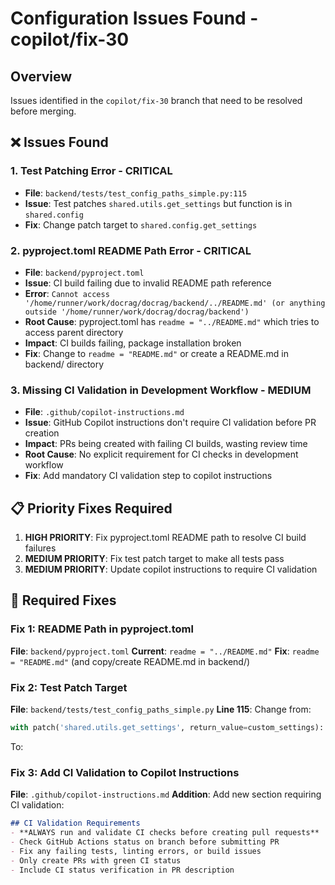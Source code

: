 # Configuration Issues Found - copilot/fix-30

## Overview
Issues identified in the `copilot/fix-30` branch that need to be resolved before merging.

## ❌ **Issues Found**

### 1. **Test Patching Error** - CRITICAL
- **File**: `backend/tests/test_config_paths_simple.py:115`
- **Issue**: Test patches `shared.utils.get_settings` but function is in `shared.config`
- **Fix**: Change patch target to `shared.config.get_settings`
### 2. **pyproject.toml README Path Error** - CRITICAL
- **File**: `backend/pyproject.toml`
- **Issue**: CI build failing due to invalid README path reference
- **Error**: `Cannot access '/home/runner/work/docrag/docrag/backend/../README.md' (or anything outside '/home/runner/work/docrag/docrag/backend')`
- **Root Cause**: pyproject.toml has `readme = "../README.md"` which tries to access parent directory
- **Impact**: CI builds failing, package installation broken
- **Fix**: Change to `readme = "README.md"` or create a README.md in backend/ directory

### 3. **Missing CI Validation in Development Workflow** - MEDIUM
- **File**: `.github/copilot-instructions.md`
- **Issue**: GitHub Copilot instructions don't require CI validation before PR creation
- **Impact**: PRs being created with failing CI builds, wasting review time
- **Root Cause**: No explicit requirement for CI checks in development workflow
- **Fix**: Add mandatory CI validation step to copilot instructions

## 📋 **Priority Fixes Required**

1. **HIGH PRIORITY**: Fix pyproject.toml README path to resolve CI build failures
2. **MEDIUM PRIORITY**: Fix test patch target to make all tests pass
3. **MEDIUM PRIORITY**: Update copilot instructions to require CI validation

## 🔧 **Required Fixes**

### Fix 1: README Path in pyproject.toml
**File**: `backend/pyproject.toml`
**Current**: `readme = "../README.md"`
**Fix**: `readme = "README.md"` (and copy/create README.md in backend/)

### Fix 2: Test Patch Target
**File**: `backend/tests/test_config_paths_simple.py`
**Line 115**: Change from:
```python
with patch('shared.utils.get_settings', return_value=custom_settings):
```
To:
### Fix 3: Add CI Validation to Copilot Instructions
**File**: `.github/copilot-instructions.md`
**Addition**: Add new section requiring CI validation:
```markdown
## CI Validation Requirements
- **ALWAYS run and validate CI checks before creating pull requests**
- Check GitHub Actions status on branch before submitting PR
- Fix any failing tests, linting errors, or build issues
- Only create PRs with green CI status
- Include CI status verification in PR description
```
